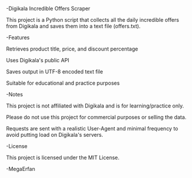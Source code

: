 -Digikala Incredible Offers Scraper

This project is a Python script that collects all the daily incredible offers from Digikala and saves them into a text file (offers.txt).

-Features

Retrieves product title, price, and discount percentage

Uses Digikala's public API

Saves output in UTF-8 encoded text file

Suitable for educational and practice purposes

-Notes

This project is not affiliated with Digikala and is for learning/practice only.

Please do not use this project for commercial purposes or selling the data.

Requests are sent with a realistic User-Agent and minimal frequency to avoid putting load on Digikala's servers.

-License

This project is licensed under the MIT License.


-MegaErfan